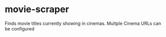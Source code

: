 # movie-scraper
Finds movie titles currently showing in cinemas. Multple Cinema URLs can be configured
